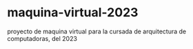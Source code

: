# maquina-virtual-2023
proyecto de maquina virtual para la cursada de arquitectura de computadoras, del 2023
